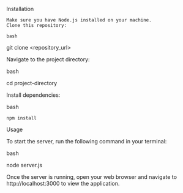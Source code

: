Installation

    Make sure you have Node.js installed on your machine.
    Clone this repository:

    bash

git clone <repository_url>

Navigate to the project directory:

bash

cd project-directory

Install dependencies:

bash

    npm install

Usage

To start the server, run the following command in your terminal:

bash

node server.js

Once the server is running, open your web browser and navigate to http://localhost:3000 to view the application.
